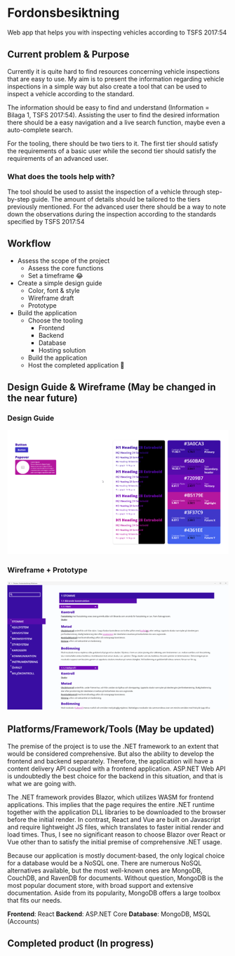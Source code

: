 # Fordonsbesiktning

Web app that helps you with inspecting vehicles according to TSFS 2017:54

## Current problem & Purpose

Currently it is quite hard to find resources concerning vehicle inspections that are easy to use. My aim is to present the information regarding vehicle inspections in a simple way but also create a tool that can be used to inspect a vehicle according to the standard.

The information should be easy to find and understand (Information = Bilaga 1, TSFS 2017:54). Assisting the user to find the desired information there should be a easy navigation and a live search function, maybe even a auto-complete search.

For the tooling, there should be two tiers to it. The first tier should satisfy the requirements of a basic user while the second tier should satisfy the requirements of an advanced user.

### What does the tools help with?

The tool should be used to assist the inspection of a vehicle through step-by-step guide. The amount of details should be tailored to the tiers previously mentioned. For the advanced user there should be a way to note down the observations during the inspection according to the standards specified by TSFS 2017:54

## Workflow

- Assess the scope of the project
  - Assess the core functions
  - Set a timeframe 😂
- Create a simple design guide
  - Color, font & style
  - Wireframe draft
  - Prototype
- Build the application
  - Choose the tooling
    - Frontend
    - Backend
    - Database
    - Hosting solution
  - Build the application
  - Host the completed application 🥳

## Design Guide & Wireframe (May be changed in the near future)

### Design Guide

![Guideline](/Design/Guideline.png)

### Wireframe + Prototype

![Prototype](/Design/PrototypeDraft1.gif)

## Platforms/Framework/Tools (May be updated)

The premise of the project is to use the .NET framework to an extent that would be considered comprehensive. But also the ability to develop the frontend and backend separately. Therefore, the application will have a content delivery API coupled with a frontend application. ASP.NET Web API is undoubtedly the best choice for the backend in this situation, and that is what we are going with.

The .NET framework provides Blazor, which utilizes WASM for frontend applications. This implies that the page requires the entire .NET runtime together with the application DLL libraries to be downloaded to the browser before the initial render. In contrast, React and Vue are built on Javascript and require lightweight JS files, which translates to faster initial render and load times. Thus, I see no significant reason to choose Blazor over React or Vue other than to satisfy the initial premise of comprehensive .NET usage.

Because our application is mostly document-based, the only logical choice for a database would be a NoSQL one. There are numerous NoSQL alternatives available, but the most well-known ones are MongoDB, CouchDB, and RavenDB for documents. Without question, MongoDB is the most popular document store, with broad support and extensive documentation. Aside from its popularity, MongoDB offers a large toolbox that fits our needs.

**Frontend**: React
**Backend**: ASP.NET Core
**Database**: MongoDB, MSQL (Accounts)

## Completed product (In progress)
